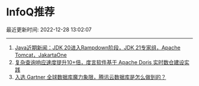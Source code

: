 # InfoQ推荐

最近更新时间: 2022-12-28 13:02:07

--- 
1. [Java近期新闻：JDK 20进入Rampdown阶段，JDK 21专家组，Apache Tomcat，JakartaOne](https://www.infoq.cn/article/2ExYPtjbtxGvHCVqXw6y) 
2. [复杂查询响应速度提升10+倍，度言软件基于 Apache Doris 实时数仓建设实践](https://www.infoq.cn/article/i4KDKeZwASbRcSALDi1D) 
3. [入选 Gartner 全球数据库魔力象限，腾讯云数据库是怎么做到的？](https://www.infoq.cn/article/xCE63ur1yCVjO1Sfv95r) 
